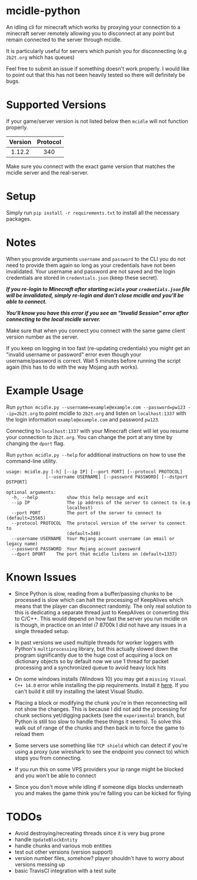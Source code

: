 # mcidle-python
An idling cli for minecraft which works by proxying your connection to a minecraft server remotely allowing you to disconnect at any point but remain connected to the server through mcidle.

It is particularly useful for servers which punish you for disconnecting (e.g `2b2t.org` which has queues)

Feel free to submit an issue if something doesn't work properly. I would like to point out that this has not been
heavily tested so there will definitely be bugs.

# Supported Versions

If your game/server version is not listed below then `mcidle` will not function properly.

| Version        | Protocol     |
|:-------------:|:-------------:|
| 1.12.2        | 340           |

Make sure you connect with the exact game version that matches the mcidle server and the real-server.

# Setup

Simply run `pip install -r requirements.txt` to install all the necessary packages.

# Notes

When you provide arguments `username` and `password` to the CLI you do not need to provide them again so long as your credentials have not been invalidated. Your username and password are not saved and the login credentials are stored in `credentials.json` (keep these secret).

***If you re-login to Minecraft after starting `mcidle` your `credentials.json` file will be invalidated, simply re-login and don't close mcidle and you'll be able to connect.***

***You'll know you have this error if you see an "Invalid Session" error after connecting to the local mcidle server.***

Make sure that when you connect you connect with the same game client version number as the server.

If you keep on logging in too fast (re-updating credentials) you might get an "invalid username or password" error even though your username/password is correct. Wait 5 minutes before running the script again (this has to do with the way Mojang auth works).

# Example Usage

Run `python mcidle.py --username=example@example.com --password=pw123 --ip=2b2t.org` to point mcidle to `2b2t.org` and listen on `localhost:1337` with the login information `example@example.com` and password `pw123`.

Connecting to `localhost:1337` with your Minecraft client will let you resume your connection to `2b2t.org`. You can change the port at any time by changing the `dport` flag.

Run `python mcidle.py --help` for additional instructions on how to use the command-line utility.

```
usage: mcidle.py [-h] [--ip IP] [--port PORT] [--protocol PROTOCOL]
               [--username USERNAME] [--password PASSWORD] [--dstport DSTPORT]

optional arguments:
  -h, --help           show this help message and exit
  --ip IP              The ip address of the server to connect to (e.g
                       localhost)
  --port PORT          The port of the server to connect to (default=25565)
  --protocol PROTOCOL  The protocol version of the server to connect to
                       (default=340)
  --username USERNAME  Your Mojang account username (an email or legacy name)
  --password PASSWORD  Your Mojang account password
  --dport DPORT    The port that mcidle listens on (default=1337)

```

# Known Issues

- Since Python is slow, reading from a buffer/passing chunks to be processed is slow which can halt the processing of KeepAlives which means that the player can disconnect randomly. The only real solution to this is dedicating a separate thread just to KeepAlives or converting this to C/C++. This would depend on how fast the server you run mcidle on is though, in practice on an Intel i7 8700k I did not have any issues in a single threaded setup.

- In past versions we used multiple threads for worker loggers with Python's `multiprocessing` library, but this actually slowed down the program significantly due to the huge cost of acquiring a lock on dictionary objects so by default now we use 1 thread for packet processing and a synchronized queue to avoid heavy lock hits

- On some windows installs (Windows 10) you may get a `missing Visual C++ 14.0` error while installing the pip
  requirements. Install it
  [here](https://www.microsoft.com/en-ca/download/details.aspx?id=48145). If you can't build it still try installing the latest Visual Studio.
  
- Placing a block or modifying the chunk you're in then reconnecting will not show the changes. This is because I did
  not add the processing for chunk sections yet/digging packets (see the `experimental` branch, but Python is still too
  slow to handle these things it seems). To solve this walk out of range of the chunks and then back in to force the
  game to reload them
  
- Some servers use something like `TCP shield` which can detect if you're using a proxy (use wireshark to see the endpoint you connect to) which stops you from connecting.

- If you run this on some VPS providers your ip range might be blocked and you won't be able to connect

- Since you don't move while idling if someone digs blocks underneath you and makes the game think you're falling you can be kicked for flying

# TODOs
- Avoid destroying/recreating threads since it is very bug prone
- handle `UpdateBlockEntity`
- handle chunks and various mob entities
- test out other versions (version support)
- version number files, somehow? player shouldn't have to worry about versions messing up
- basic TravisCI integration with a test suite
